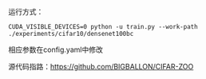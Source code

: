 运行方式：

```
CUDA_VISIBLE_DEVICES=0 python -u train.py --work-path ./experiments/cifar10/densenet100bc
```

相应参数在config.yaml中修改

源代码指路：https://github.com/BIGBALLON/CIFAR-ZOO